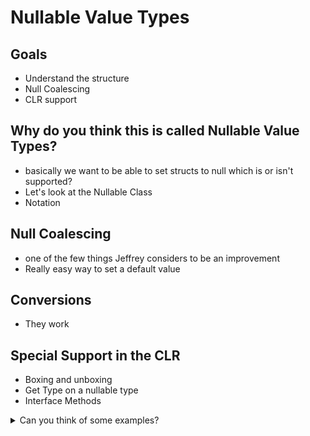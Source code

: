# Nullable Value Types
## Goals
- Understand the structure
- Null Coalescing
- CLR support

## Why do you think this is called Nullable Value Types?
- basically we want to be able to set structs to null which is or isn't supported?
- Let's look at the Nullable Class
- Notation

## Null Coalescing
- one of the few things Jeffrey considers to be an improvement
- Really easy way to set a default value

## Conversions
- They work

## Special Support in the CLR
- Boxing and unboxing
- Get Type on a nullable type
- Interface Methods
<details>
  <summary>Can you think of some examples?</summary>
  - Bit Flags
  - Serializable
</details>

